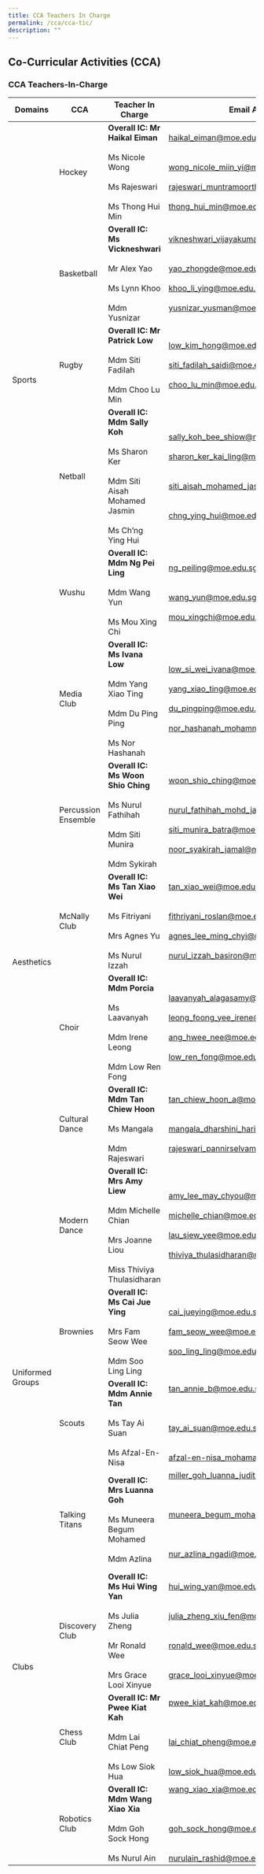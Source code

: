 ```yaml
---
title: CCA Teachers In Charge
permalink: /cca/cca-tic/
description: ""
---
```

## Co-Curricular Activities (CCA)

### CCA Teachers-In-Charge

<table>
<thead>
  <tr>
    <th>Domains</th>
    <th>CCA</th>
    <th>Teacher In Charge</th>
    <th>Email Address</th>
  </tr>
</thead>
<tbody>
  <tr>
    <td rowspan="5">Sports </td>
    <td>Hockey </td>
    <td><b>Overall IC:  Mr Haikal Eiman </b><br><br>Ms Nicole Wong <br><br>Ms Rajeswari<br><br> Ms Thong Hui Min<br></td>
    <td><a href="mailto:haikal_eiman@moe.edu.sg">haikal_eiman@moe.edu.sg</a><br><br><br><a href="mailto:wong_nicole_miin_yi@moe.edu.sg">wong_nicole_miin_yi@moe.edu.sg</a><br><br><a href="mailto:rajeswari_muntramoorthy@moe.edu.sg">rajeswari_muntramoorthy@moe.edu.sg</a><br><br><a href="mailto:thong_hui_min@moe.edu.sg">thong_hui_min@moe.edu.sg</a><br></td>
  </tr>
  <tr>
    <td>Basketball </td>
    <td><b>Overall IC: Ms Vickneshwari</b><br><br>Mr Alex Yao <br><br>Ms Lynn Khoo <br><br>Mdm Yusnizar</td>
    <td><a href="mailto:vikneshwari_vijayakumar@moe.edu.sg">vikneshwari_vijayakumar@moe.edu.sg</a><br><br><br><a href="mailto:yao_zhongde@moe.edu.sg">yao_zhongde</a><a href="mailto:choo_lu_min@moe.edu.sg">@moe.edu.sg</a><br><br><a href="mailto:khoo_li_ying@moe.edu.sg">khoo_li_ying@moe.edu.sg</a><br><br><a href="mailto:yusnizar_yusman@moe.edu.sg">yusnizar_yusman@moe.edu.sg</a></td>
  </tr>
  <tr>
    <td>Rugby</td>
    <td><b>Overall IC: Mr Patrick Low </b><br><br>Mdm Siti Fadilah <br><br>Mdm Choo Lu Min<br></td>
    <td><a href="mailto:low_kim_hong@moe.edu.sg">low_kim_hong@moe.edu.sg</a><br><br><a href="mailto:siti_fadilah_saidi@moe.edu.sg">siti_fadilah_saidi@moe.edu.sg</a><br><br><a href="mailto:choo_lu_min@moe.edu.sg">choo_lu_min@moe.edu.sg</a><br></td>
  </tr>
  <tr>
    <td>Netball </td>
    <td><b>Overall IC: Mdm Sally Koh</b> <br><br>Ms Sharon Ker<br><br>Mdm Siti Aisah Mohamed Jasmin<br><br>Ms Ch’ng Ying Hui </td>
    <td><a href="mailto:sally_koh_bee_shiow@moe.edu.sg">sally_koh_bee_shiow@moe.edu.sg</a><br><br><a href="mailto:sharon_ker_kai_ling@moe.edu.sg">sharon_ker_kai_ling@moe.edu.sg</a><br><br><br><a href="mailto:siti_aisah_mohamed_jasmin@moe.edu.sg">siti_aisah_mohamed_jasmin@moe.edu.sg</a><br><br><br><a href="mailto:chng_ying_hui@moe.edu.sg">chng_ying_hui@moe.edu.sg</a></td>
  </tr>
  <tr>
    <td>Wushu </td>
    <td><b>Overall IC: Mdm Ng Pei Ling </b><br><br>Mdm Wang Yun<br><br>Ms Mou Xing Chi<br></td>
    <td><a href="mailto:ng_peiling@moe.edu.sg">ng_peiling@moe.edu.sg</a><br><br><br><a href="mailto:wang_yun@moe.edu.sg">wang_yun@moe.edu.sg</a><br><br><a href="mailto:mou_xingchi@moe.edu.sg">mou_xingchi@moe.edu.sg</a><br></td>
  </tr>
  <tr>
    <td rowspan="6">Aesthetics </td>
    <td>Media Club </td>
    <td><b>Overall IC: Ms Ivana Low </b><br><br>Mdm Yang Xiao Ting <br><br>Mdm Du Ping Ping <br><br>Ms Nor Hashanah</td>
    <td><a href="mailto:low_si_wei_ivana@moe.edu.sg">low_si_wei_ivana@moe.edu.sg</a><br><br><a href="mailto:yang_xiao_ting@moe.edu.sg">yang_xiao_ting@moe.edu.sg</a><br><br><a href="mailto:du_pingping@moe.edu.sg">du_pingping@moe.edu.sg</a><br><br><a href="mailto:nor_hashanah_mohammad_razif@moe.edu.sg">nor_hashanah_mohammad_razif@moe.edu.sg</a><br></td>
  </tr>
  <tr>
    <td>Percussion Ensemble </td>
    <td><b>Overall IC: Ms Woon Shio Ching</b> <br><br>Ms Nurul Fathihah <br><br>Mdm Siti Munira  <br><br>Mdm Sykirah <br></td>
    <td><a href="mailto:woon_shio_ching@moe.edu.sg">woon_shio_ching@moe.edu.sg</a><br><br><br><a href="mailto:nurul_fathihah_mohd_jamil@moe.edu.sg">nurul_fathihah_mohd_jamil@moe.edu.sg</a><br><br><a href="mailto:siti_munira_batra@moe.edu.sg">siti_munira_batra@moe.edu.sg</a><br><br><a href="mailto:noor_syakirah_jamal@moe.edu.sg">noor_syakirah_jamal@moe.edu.sg</a><br></td>
  </tr>
  <tr>
    <td>McNally Club </td>
    <td><b>Overall IC:  Ms Tan Xiao Wei  </b> <br><br>Ms Fitriyani  <br><br>Mrs Agnes Yu<br><br>Ms Nurul Izzah</td>
    <td><a href="mailto:tan_xiao_wei@moe.edu.sg">tan_xiao_wei@moe.edu.sg</a><br><br><br><a href="mailto:fithriyani_roslan@moe.edu.sg">fithriyani_roslan@moe.edu.sg</a><br><br><a href="mailto:agnes_lee_ming_chyi@moe.edu.sg">agnes_lee_ming_chyi@moe.edu.sg</a><br><br><a href="mailto:nurul_izzah_basiron@moe.edu.sg">nurul_izzah_basiron@moe.edu.sg</a><br></td>
  </tr>
  <tr>
    <td>Choir </td>
    <td><b>Overall IC: Mdm Porcia</b> <br><br>Ms Laavanyah <br><br>Mdm Irene Leong<br><br>Mdm Low Ren Fong</td>
    <td><a href="mailto:laavanyah_alagasamy@moe.edu.sg">laavanyah_alagasamy@moe.edu.sg</a><br><br><a href="mailto:leong_foong_yee_irene@moe.edu.sg">leong_foong_yee_irene@moe.edu.sg</a><br><br><a href="mailto:ang_hwee_nee@moe.edu.sg">ang_hwee_nee@moe.edu.sg</a><br><br><a href="mailto:low_ren_fong@moe.edu.sg">low_ren_fong@moe.edu.sg</a></td>
  </tr>
  <tr>
    <td>Cultural Dance </td>
    <td><b>Overall IC:  Mdm Tan Chiew Hoon</b><br><br>Ms Mangala<br><br>Mdm Rajeswari</td>
    <td><a href="mailto:tan_chiew_hoon_a@moe.edu.sg">tan_chiew_hoon_a@moe.edu.sg</a><br><br><br><a href="mailto:mangala_dharshini_harikrishan@moe.edu.sg">mangala_dharshini_harikrishan@moe.edu.sg</a><br><br><a href="mailto:rajeswari_pannirselvam@moe.edu.sg">rajeswari_pannirselvam@moe.edu.sg</a><br></td>
  </tr>
  <tr>
    <td>Modern Dance </td>
    <td><b>Overall IC: Mrs Amy Liew</b> <br><br>Mdm Michelle Chian <br><br>Mrs Joanne Liou <br><br>Miss Thiviya Thulasidharan</td>
    <td><a href="mailto:amy_lee_may_chyou@moe.edu.sg">amy_lee_may_chyou@moe.edu.sg</a><br><br><a href="mailto:michelle_chian@moe.edu.sg">michelle_chian@moe.edu.sg</a><br><br><a href="mailto:lau_siew_yee@moe.edu.sg">lau_siew_yee@moe.edu.sg</a><br><br><a href="mailto:thiviya_thulasidharan@moe.edu.sg">thiviya_thulasidharan@moe.edu.sg</a></td>
  </tr>
  <tr>
    <td rowspan="2">Uniformed Groups </td>
    <td>Brownies</td>
    <td><b>Overall IC: Ms Cai Jue Ying</b><br><br>Mrs Fam Seow Wee <br><br>Mdm Soo Ling Ling<br></td>
    <td><a href="mailto:cai_jueying@moe.edu.sg">cai_jueying@moe.edu.sg</a><br><br><a href="mailto:fam_seow_wee@moe.edu.sg">fam_seow_wee@moe.edu.sg</a><br><br><a href="mailto:soo_ling_ling@moe.edu.sg">soo_ling_ling@moe.edu.sg</a></td>
  </tr>
  <tr>
    <td>Scouts </td>
    <td><b>Overall IC: Mdm Annie Tan</b> <br><br>Ms Tay Ai Suan <br><br>Ms Afzal-En-Nisa<br></td>
    <td><a href="mailto:tan_annie_b@moe.edu.sg">tan_annie_b@moe.edu.sg</a><br><br><br><br><a href="mailto:tay_ai_suan@moe.edu.sg">tay_ai_suan@moe.edu.sg</a> <br><br><br><a href="mailto:afzal-en-nisa_mohamad_na@moe.edu.sg">afzal-en-nisa_mohamad_na@moe.edu.sg</a><br></td>
  </tr>
  <tr>
    <td rowspan="4">Clubs </td>
    <td>Talking Titans </td>
    <td><b>Overall IC: Mrs Luanna Goh</b> <br><br>Ms Muneera Begum Mohamed<br><br>Mdm Azlina<br></td>
    <td><a href="mailto:miller_goh_luanna_judith@moe.edu.sg">miller_goh_luanna_judith@moe.edu.sg</a><br><br><br><br><a href="mailto:muneera_begum_mohamed_iqbal@moe.edu.sg">muneera_begum_mohamed_iqbal@moe.edu.sg</a><br><br><br><br><a href="mailto:nur_azlina_ngadi@moe.edu.sg">nur_azlina_ngadi@moe.edu.sg</a><br><br></td>
  </tr>
  <tr>
    <td>Discovery Club </td>
    <td><b>Overall IC: Ms Hui Wing Yan</b> <br><br>Ms Julia Zheng<br><br>Mr Ronald Wee <br><br>Mrs Grace Looi Xinyue<br></td>
    <td><a href="mailto:hui_wing_yan@moe.edu.sg">hui_wing_yan@moe.edu.sg</a><br><br><br><a href="mailto:julia_zheng_xiu_fen@moe.edu.sg">julia_zheng_xiu_fen@moe.edu.sg</a><br><br><br><a href="mailto:ronald_wee@moe.edu.sg">ronald_wee@moe.edu.sg</a><br><br><br><a href="mailto:grace_looi_xinyue@moe.edu.sg">grace_looi_xinyue@moe.edu.sg</a><br></td>
  </tr>
  <tr>
    <td>Chess Club </td>
    <td><b>Overall IC: Mr Pwee Kiat Kah</b><br><br>Mdm Lai Chiat Peng  <br><br>Ms Low Siok Hua <br></td>
    <td><a href="mailto:pwee_kiat_kah@moe.edu.sg">pwee_kiat_kah@moe.edu.sg</a><br><br><br><br><a href="mailto:lai_chiat_pheng@moe.edu.sg">lai_chiat_pheng@moe.edu.sg</a><br><br><br><a href="mailto:low_siok_hua@moe.edu.sg">low_siok_hua@moe.edu.sg</a><br></td>
  </tr>
  <tr>
    <td>Robotics Club </td>
    <td><b>Overall IC: Mdm Wang Xiao Xia</b> <br><br>Mdm Goh Sock Hong   <br><br>Ms Nurul Ain  </td>
    <td><a href="mailto:wang_xiao_xia@moe.edu.sg">wang_xiao_xia@moe.edu.sg</a><br><br><br><br><a href="mailto:goh_sock_hong@moe.edu.sg">goh_sock_hong@moe.edu.sg</a><br><br><br><a href="mailto:nurulain_rashid@moe.edu.sg">nurulain_rashid@moe.edu.sg</a></td>
  </tr>
</tbody>
</table>
